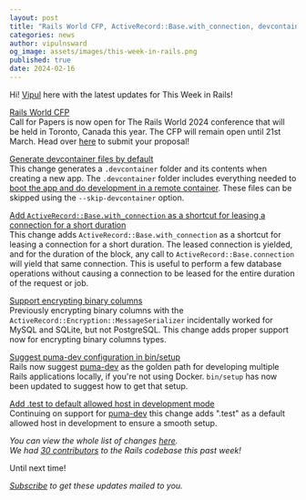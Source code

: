 ```yaml
---
layout: post
title: "Rails World CFP, ActiveRecord::Base.with_connection, devcontainer and puma-dev support and more!"
categories: news
author: vipulnsward
og_image: assets/images/this-week-in-rails.png
published: true
date: 2024-02-16
---
```



Hi! [Vipul](https://www.saeloun.com/team/vipul) here with the latest updates for This Week in Rails!

[Rails World CFP](https://rubyonrails.org/2024/2/5/rails-world-2024-cfp-is-open)  
Call for Papers is now open for The Rails World 2024 conference that will be held in Toronto, Canada this year.
The CFP will remain open until 21st March.
Head over [here](https://sessionize.com/rails-world/) to submit your proposal!  

[Generate devcontainer files by default](https://github.com/rails/rails/pull/50914)   
This change generates a `.devcontainer` folder and its contents when creating a new app.
The `.devcontainer` folder includes everything needed to [boot the app and do development in a remote container](https://containers.dev/).
These files can be skipped using the `--skip-devcontainer` option.

[Add `ActiveRecord::Base.with_connection` as a shortcut for leasing a connection for a short duration](https://github.com/rails/rails/pull/51083)  
This change adds `ActiveRecord::Base.with_connection` as a shortcut for leasing a connection for a short duration.
The leased connection is yielded, and for the duration of the block, any call to `ActiveRecord::Base.connection` will yield that same connection.
This is useful to perform a few database operations without causing a connection to be leased for the entire duration of the request or job.

[Support encrypting binary columns](https://github.com/rails/rails/pull/50920)  
Previously encrypting binary columns with the `ActiveRecord::Encryption::MessageSerializer` incidentally worked for MySQL and SQLite, but not PostgreSQL.
This change adds proper support now for encrypting binary columns types.


[Suggest puma-dev configuration in bin/setup ](https://github.com/rails/rails/pull/51088)   
Rails now suggest [puma-dev](https://github.com/puma/puma-dev) as the golden path for developing multiple Rails applications locally, if you're not using Docker.
`bin/setup` has now been updated to suggest how to get that setup.

[Add .test to default allowed host in development mode](https://github.com/rails/rails/pull/51087)   
Continuing on support for [puma-dev](https://github.com/puma/puma-dev) this change adds ".test" as a default allowed host in development to ensure a smooth setup.



_You can view the whole list of changes [here](https://github.com/rails/rails/compare/@%7B2024-02-10%7D...main@%7B2024-02-16%7D)._  
_We had [30 contributors](https://contributors.rubyonrails.org/contributors/in-time-window/20240110-20240116) to the Rails codebase this past week!_

Until next time!

_[Subscribe](https://world.hey.com/this.week.in.rails) to get these updates mailed to you._
